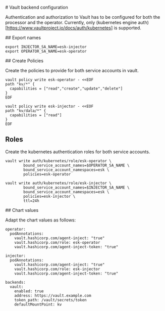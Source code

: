 
# Vault backend configuration

Authentication and authorization to Vault has to be configured for both the processor and the operator. Currently, only (kubernetes engine auth)[https://www.vaultproject.io/docs/auth/kubernetes] is supported.

## Export names

```
export INJECTOR_SA_NAME=esk-injector
export OPERATOR_SA_NAME=esk-operator
```

## Create Policies

Create the policies to provide for both service accounts in vault.

```
vault policy write esk-operator - <<EOF
path "kv/*" {
  capabilities = ["read","create","update","delete"]
}
EOF

vault policy write esk-injector - <<EOF
path "kv/data/*" {
  capabilities = ["read"]
}
EOF
```

## Roles

Create the kubernetes authentication roles for both service accounts.

```
vault write auth/kubernetes/role/esk-operator \
        bound_service_account_names=$OPERATOR_SA_NAME \
        bound_service_account_namespaces=esk \
        policies=esk-operator

vault write auth/kubernetes/role/esk-injector \
        bound_service_account_names=$INJECTOR_SA_NAME \
        bound_service_account_namespaces=esk \
        policies=esk-injector \
        ttl=24h
```

## Chart values

Adapt the chart values as follows:

```
operator:
  podAnnotations:
    vault.hashicorp.com/agent-inject: "true"
    vault.hashicorp.com/role: esk-operator
    vault.hashicorp.com/agent-inject-token: "true"

injector:
  podAnnotations:
    vault.hashicorp.com/agent-inject: "true"
    vault.hashicorp.com/role: esk-injector
    vault.hashicorp.com/agent-inject-token: "true"

backends:
  vault:
    enabled: true
    address: https://vault.example.com
    token_path: /vault/secrets/token
    defaultMountPoint: kv
```